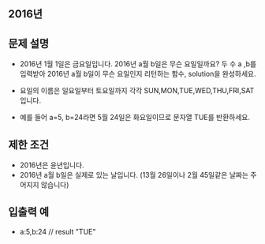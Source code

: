 ## 2016년 

## 문제 설명
- 2016년 1월 1일은 금요일입니다. 2016년 a월 b일은 무슨 요일일까요? 두 수 a ,b를 입력받아 2016년 a월 b일이 무슨 요일인지 리턴하는 함수, solution을 완성하세요. 

- 요일의 이름은 일요일부터 토요일까지 각각 SUN,MON,TUE,WED,THU,FRI,SAT 입니다. 
- 예를 들어 a=5, b=24라면 5월 24일은 화요일이므로 문자열 TUE를 반환하세요.

## 제한 조건
- 2016년은 윤년입니다.
- 2016년 a월 b일은 실제로 있는 날입니다. (13월 26일이나 2월 45일같은 날짜는 주어지지 않습니다)
## 입출력 예
- a:5,b:24 // result "TUE"
